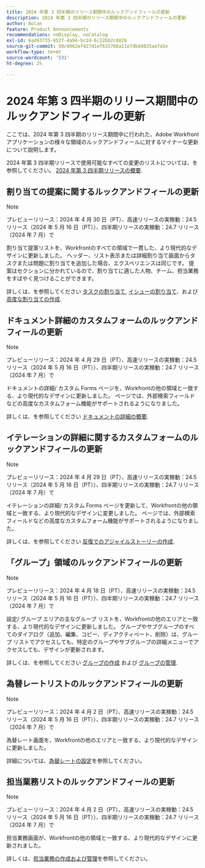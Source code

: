 ```yaml
---
title: 2024 年第 3 四半期のリリース期間中のルックアンドフィールの更新
description: 2024 年第 3 四半期のリリース期間中のルックアンドフィールの更新
author: Nolan
feature: Product Announcements
recommendations: noDisplay, noCatalog
exl-id: 6ad93735-652f-4a94-bc24-6c22bb2c8826
source-git-commit: 58c6062ef427d1ef615768a11e7dbd4835aafa5e
workflow-type: tm+mt
source-wordcount: '531'
ht-degree: 2%

---
```


# 2024 年第 3 四半期のリリース期間中のルックアンドフィールの更新

ここでは、2024 年第 3 四半期のリリース期間中に行われた、Adobe Workfront アプリケーションの様々な領域のルックアンドフィールに対するマイナーな更新について説明します。

2024 年第 3 四半期リリースで使用可能なすべての変更のリストについては、を参照してください。 [2024 年第 3 四半期リリースの概要](/help/quicksilver/product-announcements/product-releases/24-q3-release-activity/24-q3-release-overview.md).



## 割り当ての提案に関するルックアンドフィールの更新

>[!NOTE]
>
>プレビューリリース：2024 年 4 月 30 日（PT）、高速リリースの実稼動：24.5 リリース（2024 年 5 月 16 日（PT））、四半期リリースの実稼動：24.7 リリース（2024 年 7 月）で

割り当て提案リストを、Workfrontのすべての領域で一貫した、より現代的なデザインに更新しました。 ヘッダー、リスト表示または詳細割り当て画面からタスクまたは問題に割り当てを追加した場合、エクスペリエンスは同じです。 提案はセクションに分かれているので、割り当てに適した人物、チーム、担当業務をすばやく見つけることができます。

詳しくは、を参照してください [タスクの割り当て](/help/quicksilver/manage-work/tasks/assign-tasks/assign-tasks.md), [イシューの割り当て](/help/quicksilver/manage-work/issues/manage-issues/assign-issues.md)、および [高度な割り当ての作成](/help/quicksilver/manage-work/tasks/assign-tasks/create-advanced-assignments.md).

## ドキュメント詳細のカスタムフォームのルックアンドフィールの更新

>[!NOTE]
>
>プレビューリリース：2024 年 4 月 29 日（PT）、高速リリースの実稼動：24.5 リリース（2024 年 5 月 16 日（PT））、四半期リリースの実稼動：24.7 リリース（2024 年 7 月）で

ドキュメントの詳細/ カスタム Forms ページを、Workfrontの他の領域と一致する、より現代的なデザインに更新しました。 ページでは、外部検索フィールドなどの高度なカスタムフォーム機能がサポートされるようになりました。

詳しくは、を参照してください [ドキュメントの詳細の概要](/help/quicksilver/documents/managing-documents/document-details-overview.md).

## イテレーションの詳細に関するカスタムフォームのルックアンドフィールの更新

>[!NOTE]
>
>プレビューリリース：2024 年 4 月 29 日（PT）、高速リリースの実稼動：24.5 リリース（2024 年 5 月 16 日（PT））、四半期リリースの実稼動：24.7 リリース（2024 年 7 月）で

イテレーションの詳細/ カスタム Forms ページを更新して、Workfrontの他の領域と一致する、より現代的なデザインに変更しました。 ページでは、外部検索フィールドなどの高度なカスタムフォーム機能がサポートされるようになりました。

詳しくは、を参照してください [反復でのアジャイルストーリーの作成](/help/quicksilver/agile/use-scrum-in-an-agile-team/iterations/create-agile-story-in-iteration.md).

## 「グループ」領域のルックアンドフィールの更新

>[!NOTE]
>
>プレビューリリース：2024 年 4 月 18 日（PT）、高速リリースの実稼動：24.5 リリース（2024 年 5 月 16 日（PT））、四半期リリースの実稼動：24.7 リリース（2024 年 7 月）で

設定/ グループ エリアの主なグループ リストを、Workfrontの他のエリアと一致する、より現代的なデザインに更新しました。 グループやサブグループのすべてのダイアログ（追加、編集、コピー、ディアクティベート、削除）は、グループ リストでアクセスしても、特定のグループやサブグループの詳細メニューでアクセスしても、デザインが更新されます。

詳しくは、を参照してください [グループの作成](/help/quicksilver/administration-and-setup/manage-groups/create-and-manage-groups/create-a-group.md) および [グループの管理](/help/quicksilver/administration-and-setup/manage-groups/create-and-manage-groups/manage-a-group.md).

## 為替レートリストのルックアンドフィールの更新

>[!NOTE]
>
>プレビューリリース：2024 年 4 月 2 日（PT）、高速リリースの実稼動：24.5 リリース（2024 年 5 月 16 日（PT））、四半期リリースの実稼動：24.7 リリース（2024 年 7 月）で

為替レート画面を、Workfrontの他のエリアと一致する、より現代的なデザインに更新しました。

詳細については、[為替レートの設定](/help/quicksilver/administration-and-setup/manage-workfront/exchange-rates/set-up-exchange-rates.md)を参照してください。

## 担当業務リストのルックアンドフィールの更新

>[!NOTE]
>
>プレビューリリース：2024 年 4 月 2 日（PT）、高速リリースの実稼動：24.5 リリース（2024 年 5 月 16 日（PT））、四半期リリースの実稼動：24.7 リリース（2024 年 7 月）で

担当業務画面が、Workfrontの他の領域と一致する、より現代的なデザインに更新されました。

詳しくは、[担当業務の作成および管理](/help/quicksilver/administration-and-setup/set-up-workfront/organizational-setup/create-manage-job-roles.md)を参照してください。

